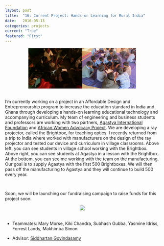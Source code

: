 ```yaml
---
layout: post
title:  "16: Current Project: Hands-on Learning for Rural India"
date:   2016-05-13
categories: projects
current: "True"
featured: "First"
---
```


<center><img src="images/projects/ADE/IMG_1632.JPG" width="35%"><img src="images/projects/ADE/IMG_1791.JPG" width="35%"></center><br>


I’m currently working on a project in an Affordable Design and Entrepreneurship program to increase the education standard in India and Ghana through developing a hands-on learning educational technology and accompanying curriculum.  My team of engineering and business students and professors are working with two partners, [Agastya International Foundation](http://www.agastya.org/) and [African Women Advocacy Project](http://www.africanwomenadvocacyproject.org/). We are developing a ray projector, called the Brightbox, for teaching  optics. I recently returned from a trip to India where worked with manufacturers on the design of the ray projector and tested our device and curriculum in village classrooms. Above left, you can see students in village school working with the Brightbox. Above right, you can see students at Agastya in a lesson with the Brightbox. At the bottom, you can see me working with the team on the manufacturing. Our goal is to supply Agastya with the first 500 Brightboxes. We will then pass off the manufacturing to Agastya and they will continue to build 500 every year.

<center></center><br>

Soon, we will be launching our fundraising campaign to raise funds for this project soon.
<!-- * [Check out our product site](http://brightbox1.weebly.com/) -->

<center><img src="images/projects/ADE/DSC01009.JPG" width="70%"></center><br>

* Teammates: Mary Morse, Kiki Chandra, Subhash Gubba, Yasmine Idriss, Forrest Landy, Makhimba Simon

* Advisor: [Siddhartan Govindasamy](http://www.olin.edu/faculty/profile/siddhartan-govindasamy/)
